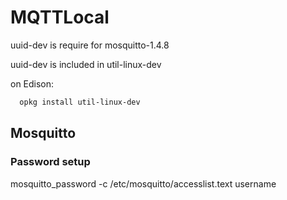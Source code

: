 # MQTTLocal

uuid-dev is require for mosquitto-1.4.8

uuid-dev is included in util-linux-dev 

on Edison:

```bash
  opkg install util-linux-dev
```

## Mosquitto 

### Password setup

mosquitto_password -c /etc/mosquitto/accesslist.text username
